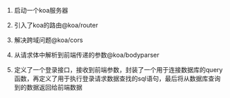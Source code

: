 1. 启动一个koa服务器
2. 引入了koa的路由@koa/router
3. 解决跨域问题@koa/cors
4. 从请求体中解析到前端传递的参数@koa/bodyparser

5. 定义了一个登录接口，接收到前端参数，封装了一个用于连接数据库的query函数，再定义了用于执行登录请求数据查找的sql语句，最后将从数据库查询到的数据返回给前端数据
